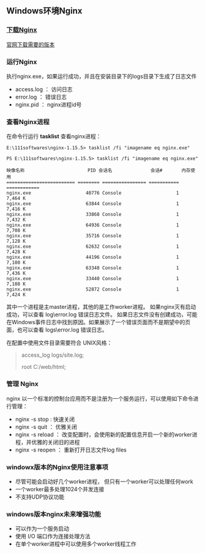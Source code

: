 

## Windows环境Nginx

### [下载Nginx](http://nginx.org/en/download.html) 

[官网下载需要的版本](http://nginx.org/en/download.html)

### 运行Nginx

执行nginx.exe，如果运行成功，并且在安装目录下的logs目录下生成了日志文件

- access.log ： 访问日志
- error.log ： 错误日志
- nginx.pid ： nginx进程id号


### 查看Nginx进程

在命令行运行 **tasklist** 查看nginx进程：

```batch
E:\111softwares\nginx-1.15.5> tasklist /fi "imagename eq nginx.exe"

PS E:\111softwares\nginx-1.15.5> tasklist /fi "imagename eq nginx.exe"

映像名称                       PID 会话名              会话#       内存使用
========================= ======== ================ =========== ============
nginx.exe                    40776 Console                    1      7,464 K
nginx.exe                    63844 Console                    1      7,416 K
nginx.exe                    33868 Console                    1      7,432 K
nginx.exe                    64936 Console                    1      7,708 K
nginx.exe                    35716 Console                    1      7,128 K
nginx.exe                    62632 Console                    1      7,428 K
nginx.exe                    44196 Console                    1      7,180 K
nginx.exe                    63348 Console                    1      7,436 K
nginx.exe                    33440 Console                    1      7,188 K
nginx.exe                    52872 Console                    1      7,424 K
```

其中一个进程是主master进程，其他的是工作worker进程。 如果nginx灭有启动成功，可以查看 log\error.log 错误日志文件。 如果日志文件没有创建成功，可能在Windows事件日志中找到原因。如果展示了一个错误页面而不是期望中的页面，也可以查看 logs\error.log 错误日志。

在配置中使用文件目录需要符合 UNIX风格：

>access_log   logs/site.log;
>
>root         C:/web/html;

### 管理 Nginx

nginx 以一个标准的控制台应用而不是注册为一个服务运行，可以使用如下命令进行管理：

- nginx -s stop : 快速关闭
- nginx -s quit ： 优雅关闭
- nginx -s reload ： 改变配置时，会使用新的配置信息开启一个新的worker进程，并优雅的关闭旧的进程
- nginx -s reopen ： 重新打开日志文件log files


### windowx版本的Nginx使用注意事项

- 尽管可能会启动好几个worker进程， 但只有一个worker可以处理任何work
- 一个worker最多处理1024个并发连接
- 不支持UDP协议功能

### windows版本nginx未来增强功能

- 可以作为一个服务启动
- 使用 I/O 端口作为连接处理方法
- 在单个worker进程中可以使用多个worker线程工作
